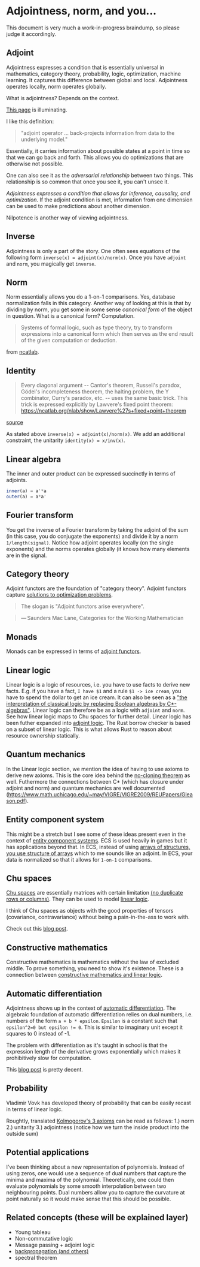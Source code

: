 # Adjointness, norm, and you...
<!-- 


* diagonalization & markov property https://www.math.wustl.edu/~freiwald/309markov.pdf
* what is the meaning of orthogonality (in the context of c*?)
* qr decomposition = upper triangular * diagonal
* upper trianglular = modulo
* fixed point self-referentiality https://link.springer.com/article/10.1007/BF01405490
* bisimulation https://en.wikipedia.org/wiki/Bisimulation#Fixpoint_definition
 * Bisimilarity can also be defined in order theoretical fashion, in terms of fixpoint theory, more precisely as the greatest fixed point of a certain function defined below.
* https://eprints.illc.uva.nl/id/eprint/969/1/MoL-2015-28.text.pdf
* [Coalgebras, Chu Spaces, and Representations of Physical Systems](https://arxiv.org/abs/0910.3959)
* [Big Toy Models: Representing Physical Systems As Chu Spaces](https://arxiv.org/abs/0910.2393)

* Optimal Implementation of Functional Programming Languages: https://github.com/asperti/BOHM1.1

* PROBABILITY, MARXISM, AND QUANTUM ENSEMBLES https://history.ubc.ca/wp-content/uploads/sites/23/2019/06/probability2012.pdf

* https://en.wikipedia.org/wiki/Spectral_theorem
* https://math.stackexchange.com/questions/1815161/relationship-between-fourier-coefficients-eigenvalues-and-the-spectrum-of-a-ri
*  prime number decomposition of the fourier transform https://arxiv.org/pdf/1410.2054v1.pdf
* https://math.stackexchange.com/questions/25126/is-it-possible-to-link-the-eigenvalues-of-a-matrix-to-the-fourier-transform-of-t

* https://en.wikipedia.org/wiki/Circulant_matrix
 * In numerical analysis, circulant matrices are important because they are diagonalized by a discrete Fourier transform, and hence linear equations that contain them may be quickly solved using a fast Fourier transform.[1] They can be interpreted analytically as the integral kernel of a convolution operator on the cyclic group {\displaystyle C_{n}}C_{n} and hence frequently appear in formal descriptions of spatially invariant linear operations.

fourier number multiplication 
* https://math.stackexchange.com/questions/27444/integer-multiplication-using-fft

* [A Generic Logic for Proving Linearizability](https://artkhyzha.github.io/papers/fm16-extended.pdf)

* [The Fourier Transform As Diagonalization](https://www.science20.com/jon_lederman/fourier_transform_diagonalization)

[duality of state and observations](https://citeseerx.ist.psu.edu/viewdoc/download?doi=10.1.1.123.7075&rep=rep1&type=pdf)
[Parallel algorithms for finding common fixed points of paracontractions](https://www.researchgate.net/publication/233110331_Parallel_algorithms_for_finding_common_fixed_points_of_paracontractions)

* proof net & string diagram 
 * [Proof Diagrams for Multiplicative Linear Logic](https://arxiv.org/pdf/1606.09016.pdf)
 * 

# fixed point
* Fixed points are everywhere
* paxos is a fixed point algorithm
 * [Generalized Consensus and Paxos](https://www.semanticscholar.org/paper/Generalized-Consensus-and-Paxos-Lamport/fc3fbb4c76448e8968f8a19f076d133b2e7a2849)
* trace theory
 * [trace theory http://www.cas.mcmaster.ca/~cas724/2007/paper2.pdf

"fixed point" "reinforcement learning"

"fixed point" "dynamic programming"
* http://www.mit.edu/~dimitrib/Semicontractive_Lecture3.pdf

* https://people.eecs.berkeley.edu/~pabbeel/cs287-fa09/lecture-notes/lecture5-2pp.pdf

https://bartoszmilewski.com/2019/11/06/fixed-points-and-diagonal-arguments/

* given a map, you can decompose it to a nilpotent and a invertible part https://web.evanchen.cc/notes/Harvard-55a.pdf (page 30)

product of unions = sum of products (third kolmogorov axiom) really means that you have a norm?
* 1/2 or 1/sqrt(2) are really just pythagorean theorem

* contraction mapping + dynamic programming https://www.math.wustl.edu/~freiwald/309markov.pdf

## fixed point
* http://nlab-pages.s3.us-east-2.amazonaws.com/nlab/show/Lawvere's+fixed+point+theorem
* In ‘Diagonal arguments and Cartesian closed categories’ (Lawvere 69) we demystified the incompleteness theorem of Gödel and the truth-definition theory of Tarski by showing that both are consequences of some very simple algebra in the Cartesian-closed setting. 
* http://emis.matem.unam.mx/journals/TAC/reprints/articles/15/tr15.pdf
-->

This document is very much a work-in-progress braindump, so please judge it accordingly.

## Adjoint

Adjointness expresses a condition that is essentially universal in mathematics, category theory, probability, logic, optimization, machine learning. It captures this difference between global and local. Adjointness operates locally, norm operates globally.

What is adjointness? Depends on the context.

[This page](http://www.reproducibility.org/RSF/book/bei/conj/paper_html/index.html) is illuminating.

I like this definition: 
> "adjoint operator ... back-projects information from data to the underlying model."

Essentially, it carries information about possible states at a point in time so that we can go back and forth. This allows you do optimizations that are otherwise not possible.

One can also see it as the _adversarial relationship_ between two things. This relationship is so common that once you see it, you can't unsee it.

_Adjointness expresses a condition that allows for inference, causality, and optimization_. If the adjoint condition is met, information from one dimension can be used to make predictions about another dimension.

Nilpotence is another way of viewing adjointness. 

## Inverse
Adjointness is only a part of the story. One often sees equations of the following form `inverse(x) = adjoint(x)/norm(x)`. Once you have `adjoint` and `norm`, you magically get `inverse`.

## Norm
Norm essentially allows you do a 1-on-1 comparisons. Yes, database normalization falls in this category. Another way of looking at this is that by dividing by norm, you get some in some sense _canonical form_ of the object in question. What is a canonical form? Computation. 

> Systems of formal logic, such as type theory, try to transform expressions into a canonical form which then serves as the end result of the given computation or deduction.

from [ncatlab](https://ncatlab.org/nlab/show/canonical+form).

## Identity
> Every diagonal argument -- Cantor's theorem, Russell's paradox, Gödel's incompleteness theorem, the halting problem, the Y combinator, Curry's paradox, etc. -- uses the same basic trick. This trick is expressed explicitly by Lawvere's fixed point theorem: https://ncatlab.org/nlab/show/Lawvere%27s+fixed+point+theorem

[source](https://twitter.com/shachaf/status/1183934586775957504)

As stated above `inverse(x) = adjoint(x)/norm(x)`. We add an additional constraint, the unitarity `identity(x) = x/inv(x)`.

## Linear algebra
The inner and outer product can be expressed succinctly in terms of adjoints.
```julia
inner(a) = a'*a
outer(a) = a*a'
```

## Fourier transform

You get the inverse of a Fourier transform by taking the adjoint of the sum (in this case, you do conjugate the exponents) and divide it by a norm `1/length(signal)`. Notice how adjoint operates locally (on the single exponents) and the norms operates globally (it knows how many elements are in the signal.


## Category theory
Adjoint functors are the foundation of "category theory". Adjoint functors capture [solutions to optimization problems](https://en.wikipedia.org/wiki/Adjoint_functors#Solutions_to_optimization_problems).

> The slogan is "Adjoint functors arise everywhere".

> — Saunders Mac Lane, Categories for the Working Mathematician


## Monads
Monads can be expressed in terms of [adjoint functors](http://www.stephendiehl.com/posts/adjunctions.html).

## Linear logic

Linear logic is a logic of resources, i.e. you have to use facts to derive new facts. E.g. if you have a fact, `I have $1` and a rule `$1 -> ice cream`, you have to spend the dollar to get an ice cream.
It can also be seen as a ["the interpretation of classical logic by replacing Boolean algebras by C*-algebras"](https://en.wikipedia.org/wiki/Linear_logic). Linear logic can therefore be as a logic with `adjoint` and `norm`. See how linear logic maps to Chu spaces for further detail. Linear logic has been futher expanded into [adjoint logic](https://www.cs.cmu.edu/~fp/papers/adjoint18b.pdf).
The Rust borrow checker is based on a subset of linear logic. This is what allows Rust to reason about resource ownership statically.

## Quantum mechanics
In the Linear logic section, we mention the idea of having to use axioms to derive new axioms. This is the core idea behind the [no-cloning theorem](https://en.wikipedia.org/wiki/No-cloning_theorem) as well. Futhermore the connections between C* (which has closure under adjoint and norm) and quantum mechanics are well documented (https://www.math.uchicago.edu/~may/VIGRE/VIGRE2009/REUPapers/Gleason.pdf).

## Entity component system
This might be a stretch but I see some of these ideas present even in the context of [entity component systems](https://en.wikipedia.org/wiki/Entity_component_system). ECS is used heavily in games but it has applications beyond that.
In ECS, instead of using [arrays of structures, you use structure of arrays](https://en.wikipedia.org/wiki/AoS_and_SoA) which to me sounds like an adjoint. In ECS, your data is normalized so that it allows for `1-on-1` comparisons.

## Chu spaces
[Chu spaces](https://en.wikipedia.org/wiki/Chu_space) are essentially matrices with certain limitation [(no duplicate rows or columns)](http://math.chapman.edu/~jipsen/sysmics/slides/Pratt4thSYSMICS2018.pdf). They can be used to model [linear logic](http://chu.stanford.edu/live/#7).

I think of Chu spaces as objects with the good properties of tensors (covariance, contravariance) without being a pain-in-the-ass to work with.

Check out this [blog post](https://boxbase.org/entries/2019/jul/15/chu-construction/).

## Constructive mathematics
Constructive mathematics is mathematics without the law of excluded middle. To prove something, you need to show it's existence. These is a connection between [constructive mathematics and linear logic](https://arxiv.org/abs/1805.07518).

## Automatic differentiation

Adjointness shows up in the context of [automatic differentiation](https://medium.com/@marksaroufim/automatic-differentiation-step-by-step-24240f97a6e6).
The algebraic foundation of automatic differentiation relies on dual numbers, i.e. numbers of the form `a + b * epsilon`. `Epsilon` is a constant such that `epsilon^2=0 but epsilon != 0`. This is similar to imaginary unit except it squares to 0 instead of -1.

The problem with differentiation as it's taught in school is that the expression length of the derivative grows exponentially which makes it prohibitively slow for computation.

This [blog post](https://blog.demofox.org/2014/12/30/dual-numbers-automatic-differentiation/) is pretty decent.

## Probability

Vladimir Vovk has developed theory of probability that can be easily recast in terms of linear logic.

Roughtly, translated [Kolmogorov's 3 axioms](https://en.wikipedia.org/wiki/Probability_axioms) can be read as follows:
1.) norm
2.) unitarity
3.) adjointness (notice how we turn the inside product into the outside sum) 
 

## Potential applications
I've been thinking about a new representation of polynomials. Instead of using zeros, one would use a sequence of dual numbers that capture the minima and maxima of the polynomial. Theoretically, one could then evaluate polynomials by some smooth interpolation between two neighbouring points. Dual numbers allow you to capture the curvature at point naturally so it would make sense that this should be possible.

## Related concepts (these will be explained layer)
* Young tableau
* Non-commutative logic
* Message passing + adjoint logic
* [backpropagation (and others)](https://twitter.com/breandan/status/1324566706908483586)
* spectral theorem



<!--
# spectra + fixed points + eigenvalues
* https://math.stackexchange.com/questions/25126/is-it-possible-to-link-the-eigenvalues-of-a-matrix-to-the-fourier-transform-of-t
* https://en.wikipedia.org/wiki/Parseval%27s_theorem for unitary
* https://towardsdatascience.com/deriving-convolution-from-first-principles-4ff124888028
-->


